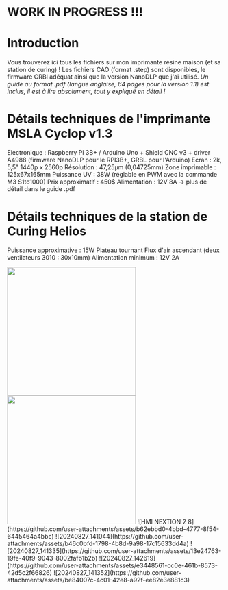 # WORK IN PROGRESS !!!
# Introduction
Vous trouverez ici tous les fichiers sur mon imprimante résine maison (et sa station de curing) !
Les fichiers CAO (format .step) sont disponibles, le firmware GRBl adéquat ainsi que la version NanoDLP que j'ai utilisé.
*Un guide au format .pdf (langue anglaise, 64 pages pour la version 1.1) est inclus, il est à lire absolument, tout y expliqué en détail !*
# Détails techniques de l'imprimante MSLA Cyclop v1.3
Electronique : Raspberry Pi 3B+ / Arduino Uno + Shield CNC v3 + driver A4988 (firmware NanoDLP pour le RPI3B+, GRBL pour l'Arduino)
Ecran : 2k, 5,5" 1440p x 2560p
Résolution : 47,25µm (0,04725mm)
Zone imprimable : 125x67x165mm
Puissance UV : 38W (réglable en PWM avec la commande M3 S1to1000)
Prix approximatif : 450$
Alimentation : 12V 8A
→ plus de détail dans le guide .pdf

# Détails techniques de la station de Curing Helios 
Puissance approximative : 15W
Plateau tournant
Flux d'air ascendant (deux ventilateurs 3010 : 30x10mm)
Alimentation minimum : 12V 2A

<img src="https://github.com/user-attachments/assets/3f6423d7-d4d9-450d-b9a8-6193b93963fb" width="300" height="300">
<img src="https://github.com/user-attachments/assets/50a46456-7b4a-43e9-9ccf-e1cde922f779" width="300" height="300">
![HMI NEXTION 2 8](https://github.com/user-attachments/assets/b62ebbd0-4bbd-4777-8f54-6445464a4bbc)
![20240827_141044](https://github.com/user-attachments/assets/b46c0bfd-1798-4b8d-9a98-17c15633dd4a)
![20240827_141335](https://github.com/user-attachments/assets/13e24763-19fe-40f9-9043-8002fafb1b2b)
![20240827_142619](https://github.com/user-attachments/assets/e3448561-cc0e-461b-8573-42d5c2f66826)
![20240827_141352](https://github.com/user-attachments/assets/be84007c-4c01-42e8-a92f-ee82e3e881c3)



